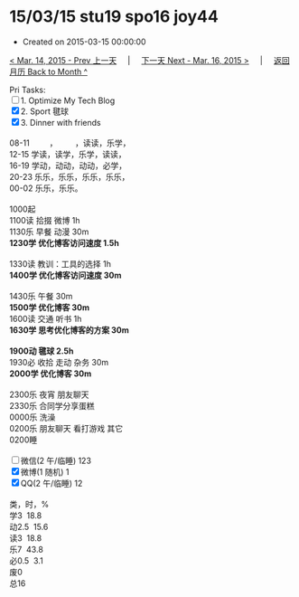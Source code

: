 # 15/03/15 stu19 spo16 joy44

- Created on 2015-03-15 00:00:00

[< Mar. 14, 2015 - Prev 上一天](/_archived/lifelogs/2015/03/d14.md) &nbsp; &nbsp; | &nbsp; &nbsp; [下一天 Next - Mar. 16, 2015 >](/_archived/lifelogs/2015/03/d16.md) &nbsp; &nbsp; |  &nbsp; &nbsp; [返回月历 Back to Month ^](/_archived/lifelogs/2015/03/index.md)
<br/><div>Pri Tasks:</div><div><input type="checkbox" />1. Optimize My Tech Blog</div><div><input type="checkbox" checked="true" />2. Sport 毽球</div><div><input type="checkbox" checked="true" />3. Dinner with friends</div><div><br/>08-11         ，        ，读读，乐学，<br/>12-15 学读，读学，乐学，读读，<br/>16-19 学动，动动，动动，必学，<br/>20-23 乐乐，乐乐，乐乐，乐乐，</div><div>00-02 乐乐，乐乐。<br/><div><br/></div>1000起<br/>1100读 拾掇 微博 1h<br/>1130乐 早餐 动漫 30m<br/><b>1230学 优化博客访问速度 1.5h</b><div><br/></div>1330读 教训：工具的选择 1h<br/><b>1400学 优化博客访问速度 30m</b><div><br/></div>1430乐 午餐 30m<br/><b>1500学 优化博客 30m</b><br/>1600读 交通 听书 1h<div><b>1630学 思考优化博客的方案 30m</b></div><div><br/></div><div><b>1900动 毽球 2.5h</b></div><div>1930必 收拾 走动 杂务 30m</div><b>2000学 优化博客 30m</b><br/><br/></div><div>2300乐 夜宵 朋友聊天</div><div>2330乐 合同学分享蛋糕</div><div>0000乐 洗澡</div><div>0200乐 朋友聊天 看打游戏 其它</div><div>0200睡<br/></div><div><br/></div><div><input type="checkbox" />微信(2 午/临睡) 123</div><div><input type="checkbox" checked="true" />微博(1 随机) 1</div><div><input type="checkbox" checked="true" />QQ(2 午/临睡) 12</div><div><br/>类，时，%<br/>学3  18.8<br/>动2.5  15.6<br/>读3  18.8<br/>乐7  43.8<br/>必0.5  3.1<br/>废0<br/>总16

